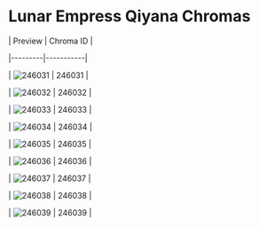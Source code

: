 # Lunar Empress Qiyana Chromas


| Preview | Chroma ID |

|---------|-----------|

| ![246031](https://raw.communitydragon.org/latest/plugins/rcp-be-lol-game-data/global/default/v1/champion-chroma-images/246/246031.png) | 246031 |

| ![246032](https://raw.communitydragon.org/latest/plugins/rcp-be-lol-game-data/global/default/v1/champion-chroma-images/246/246032.png) | 246032 |

| ![246033](https://raw.communitydragon.org/latest/plugins/rcp-be-lol-game-data/global/default/v1/champion-chroma-images/246/246033.png) | 246033 |

| ![246034](https://raw.communitydragon.org/latest/plugins/rcp-be-lol-game-data/global/default/v1/champion-chroma-images/246/246034.png) | 246034 |

| ![246035](https://raw.communitydragon.org/latest/plugins/rcp-be-lol-game-data/global/default/v1/champion-chroma-images/246/246035.png) | 246035 |

| ![246036](https://raw.communitydragon.org/latest/plugins/rcp-be-lol-game-data/global/default/v1/champion-chroma-images/246/246036.png) | 246036 |

| ![246037](https://raw.communitydragon.org/latest/plugins/rcp-be-lol-game-data/global/default/v1/champion-chroma-images/246/246037.png) | 246037 |

| ![246038](https://raw.communitydragon.org/latest/plugins/rcp-be-lol-game-data/global/default/v1/champion-chroma-images/246/246038.png) | 246038 |

| ![246039](https://raw.communitydragon.org/latest/plugins/rcp-be-lol-game-data/global/default/v1/champion-chroma-images/246/246039.png) | 246039 |